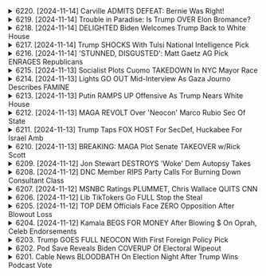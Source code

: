 <details>
<summary>6220. [2024-11-14] Carville ADMITS DEFEAT: Bernie Was Right!</summary><br>

<a href="https://www.youtube.com/watch?v=STVDy6CnKdY" target="_blank">
    <img src="https://img.youtube.com/vi/STVDy6CnKdY/maxresdefault.jpg" 
        alt="[Youtube]" width="200">
</a>

# Carville ADMITS DEFEAT: Bernie Was Right!

以下は、提供されたテキストの要約です。明確で客観的なキーポイントを整理し、適切な用語を使用し、小節で構成され、項目付けフォーマットで表示されます。

**主要な概観**

このテキストは主に米国選挙後の分析に焦点を当てています。民主党と共和党の両方の長期的な動向、若い有権者の変化する投票行動、ガザ紛争が選挙に与えた影響について議論しています。

**政治的動向と課題**

*   **民主党:**
    *   富裕層への減税、社会保障、外交政策において、寄付者層と一般的な有権者の意見の相違が課題となっている。
    *   若い有権者の支持の低下が懸念される。特に、ガザ紛争が若者の投票行動に影響を与えた可能性が示唆されている。
    *   若い有権者の投票率の低下も確認されている。
*   **共和党:**
    *   政策に対する過剰な使命感や権力行使の準備態勢の可能性があった。
    *   民主党と同様に、寄付者層と一般的な有権者の意見の相違が課題となっている。

**若者の投票行動の変化**

*   ガザ紛立が若者の投票行動に大きな影響を与えた可能性が示唆されている。
*   若者は従来の政治エリートや主流メディアとの間に不信感を抱き、反体制的な立場を取り始めている。
*   ドナルド・トランプ氏は、一部の若者にとって体制への反対の象徴と見なされている。
*   若者の投票率低下も確認された。

**今後の展望**

*   共和党は、自らの使命の解釈を過度に強調し、権力を行使する可能性が高い。
*   民主党は、若い世代の支持を失うリスクがあり、その原因にガザ問題や既存の政治体制への不信感がある。
*   両党とも寄付者層と一般有権者との意見の相違を解消する必要がある。

**まとめ**

このテキストは、民主党と共和党の両方が抱える課題と機会について包括的に分析しています。若者の支持を失うことは、両党にとって大きな課題であり、その原因にはガザ問題や既存の政治体制への不信感がある。両党は、これらの課題に対処し、より多様な意見を取り入れる必要がある。
</details>

<details>
<summary>6219. [2024-11-14] Trouble in Paradise: Is Trump OVER Elon Bromance?</summary><br>

<a href="https://www.youtube.com/watch?v=84xOlSnL0-E" target="_blank">
    <img src="https://img.youtube.com/vi/84xOlSnL0-E/maxresdefault.jpg" 
        alt="[Youtube]" width="200">
</a>

# Trouble in Paradise: Is Trump OVER Elon Bromance?

以下是經過整理的內容重點，以小節方式分組，並使用條列式的格式呈現：

**一、伊隆·马斯克 (Elon Musk) 與唐纳德·特朗普 (Donald Trump) 的關係與影響力**

*   **政治影響力：** 馬斯克正滲透並影響特朗普陣營，其影響力可能超越其他富豪，包括查尔斯·柯赫 (Charles Koch) 與喬治·索罗斯 (George Soros)。
*   **政治立場：** 馬斯克自詡為中立的喬治·索罗斯，傾向維持政治立場在平衡點，反對過度偏左或偏右。
*   **政策轉變：** 特朗普的立場因為馬斯克的資金與支持而多次轉變，例如對電動車，加密貨幣及鹽類上限等。特別值得注意的是，特朗普公開承認了這一點。

**二、馬斯克的商業利益與政治因素之交叉**

*   **中國關係：** 馬斯克在中國擁有巨大的金融利益，與中國政府保持了良好的關係，可能影響特朗普對中國的政策，例如其鷹派態度可能趨緩。
*   **聯邦合約與政策：** 馬斯克旗下公司（特斯拉，SpaceX，Neuralink）高度依賴聯邦合約及監管，涉及勞工及環境問題，這也成為了他參與政治的原因，以確保自身商業利益。
*   **綠色腐敗：** 馬斯克被指控利用政府補貼扶持特斯拉，被批評涉及“綠色腐敗”，但從另一個角度來看，這或許能避免不必要的與中國發動戰爭。

**三、馬斯克的企業及理念**

*   **企業利弊分析：** 馬斯克某些企業（如特斯拉、SpaceX、Neuralink）被視比柯克企業或索罗斯企業更具正效益，強調其在推動技術發展與創造就業機會的潛力。
*   **與傳統政治的異同：** 馬斯克與其他政治家(例如特朗普)的差異在於，他會坦承承認資金影響下的立場改變。
*   **理念上的平衡：** 馬斯克雖身為企業家，但也強調原則的重要性，例如不贊成過度的戰爭，或政府對特定產業的不公平補貼。

**四、對美國政治體系的反思**

*   **寡頭政治：** 對於柯克和索罗斯，以及馬斯克利用商業力量影響政治的現象，都屬於寡頭政治。
*   **腐敗問題：** 對於某些政治人物得到獎勵，表揚其對公共政策的影響力，作者認為這是一種腐敗的表現。
*    **獨立媒體支持：** 鼓勵支持獨立媒體，以確保資訊來源的多樣性與可信度。
</details>

<details>
<summary>6218. [2024-11-14] DELIGHTED Biden Welcomes Trump Back to White House</summary><br>

<a href="https://www.youtube.com/watch?v=cLJDABPXx_o" target="_blank">
    <img src="https://img.youtube.com/vi/cLJDABPXx_o/maxresdefault.jpg" 
        alt="[Youtube]" width="200">
</a>

# DELIGHTED Biden Welcomes Trump Back to White House

以下は、提供されたテキストをまとめた、客観的な概要です。

**全体テーマ：** ドナルド・トランプ大統領（及びその政治的影響）の受容と政治システムへの懸念。語り手は現在の政治状況を批判的に分析し、民主党、共和党両方の失敗を指摘している。

**I. トランプ大統領訪問時の雰囲気の変化：**

*   オバマ大統領からトランプ大統領に移行する際の、ホワイトハウスにおける訪問の様相の変化が強調されている。
*   トランプ大統領の訪問は、過去10年間で「正常化」されており、若い世代にとってそれは当たり前の風景になっている。
*   オバマ大統領とトランプ大統領の会談は、時間こそ長いものの、ボディランゲージ等から雰囲気の違いが歴然としている。
*   会談の目的は「互いを知るため」であり、オバマ大統領はトランプ政権の成功を祈願し、国民全体の成功につなげたいと述べている。

**II. 現在の政治状況への批判：**

*   語り手は、セレブリティ出身の人物が大統領になることを飽きないアメリカの政治構造そのものに批判的である。
*   民主党はヒラリ・クリントン、そしてジョー・バイデンを擁立することで、セレブリティ政治家を大統領にする流れを助長したと批判している。
*   語り手は、政治がどのように機能しているか、民主党の立場について、フォーカスグループテストを呼びかけている。

**III. 各政党への責任：**

*   語り手は、民主党の失敗（セレブリティ政治家を擁立したこと等）のみならず、共和党にも責任があることを指摘している。
*   共和党にはドナルド・トランプの代わりとなる実行可能な選択肢がなく、そのためトランプが当選し続けると批判している。

**IV. システム全体への問題提起：**

*   全体として、語り手は「私たちが手にするシステムは、私たちが値するシステムである」と述べており、政治システム全体に問題意識を抱いている。
*   政治システム全体だけでなく、文化やその社会全体に問題があると述べている。

**V. 発信する側の呼びかけ：**

*   視聴者に対して、「いいね」やコメントを促し、番組の拡散を求めている。
*   無料で番組の受信を促しており、独立系メディアの未来を支援するよう呼びかけている。
</details>

<details>
<summary>6217. [2024-11-14] Trump SHOCKS With Tulsi National Intelligence Pick</summary><br>

<a href="https://www.youtube.com/watch?v=oz8qmzVmp58" target="_blank">
    <img src="https://img.youtube.com/vi/oz8qmzVmp58/maxresdefault.jpg" 
        alt="[Youtube]" width="200">
</a>

# Trump SHOCKS With Tulsi National Intelligence Pick

以下は、提供されたテキストの客観的な要約であり、セクションごとにまとめられ、箇条書きで整理されています。

**1. 上院のリーダーシップと政治的動向**

*   ジョン・トゥーン上院議員は、議会の機能維持に尽力しているが、従順な姿勢が目立つ。
*   上院多数派（53議席）は、予算調達などのメカニズムを通じて、自身の望む法案を可決させることが可能である。
*   上院のリーダーシップには、民主党政権時代にも見られた、議員が自身の意見を反映させるためのメカニズムが存在する。

**2. 鉄道安全法案に関する議論**

*   東パレスチナの事故から2年近く経った今、共和党の上院リーダーシップは、かつて鉄道ロビイストであった人物によって主導されている点が批判されている。
*   ジョン・トゥーン上院議員は、鉄道の安全法案の策定において、妨害工作を行ったと非難されている。
*   JD Vance議員は、鉄道の安全法案を共有し、その議論に貢献している。

**3. トランプ大統領の影響力と共和党の方向性**

*   トランプ大統領は、共和党における自身の支配力を確立しつつある。
*   共和党員、特にトロイ・ニールズ下院議員は、トランプ大統領の意思に絶対的に従う姿勢を示している。
*   トランプ大統領は、共和党におけるイデオロギイの象徴のような存在であり、彼の意見こそが共和党員の願いであると捉えられている。
*   トランプ大統領が自身の意見を変えた場合でも、共和党員はそれに従い、従順な姿勢を示している。

**4. 議会における政治的プロセス**

*   議会は、しばしば複数の優先順位の間で対立しながら運営されている。
*   現状の共和党は、イデオロギーよりも、個人の意見や意思に依存する傾向がある。

**5. メディアと政治的議論**

*   レバーニュースが政治的議論に貢献している。
*   サッドは、ロビイストとしてのバックグラウンドを持つ上院議員である。

**6. Breaking Pointsへの支援のお願い**

*   Breaking Pointsへの「いいね」やコメントによる番組への支援のお願い。
*   Breaking Pointsへの登録による、番組の全編の無料受信と独立メディアの支援のお願い。
</details>

<details>
<summary>6216. [2024-11-14] 'STUNNED, DISGUSTED': Matt Gaetz AG Pick ENRAGES Republicans</summary><br>

<a href="https://www.youtube.com/watch?v=VaDeH7vurYM" target="_blank">
    <img src="https://img.youtube.com/vi/VaDeH7vurYM/maxresdefault.jpg" 
        alt="[Youtube]" width="200">
</a>

# 'STUNNED, DISGUSTED': Matt Gaetz AG Pick ENRAGES Republicans

## 對於馬特·蓋茨 (Matt Gates) 成為美國司法部部长的討論：重點整理

本篇錄音內容探討了馬特·盖茨被提名擔任美國司法部部长的可能性，以及由此引發的政治爭論和潛在影響。

**I. 背景及提名動機**

*   **特朗普的意圖：** 美國總統特朗普顯然強烈希望蓋茨擔任司法部长，並且願意不惜一切代價推動他的提名，即使這意味著打破程序或無視傳統。
*   **共和黨內部反對：** 一些共和黨人士對蓋茨的激進立場和潛在行為感到不安，認為他可能不適任司法部长。
*   **策略考量：** 有人推測特朗普提名蓋茨可能是一種戰術，目的是為了讓蓋茨為佛羅里達州州長讓步，或是作為談判籌碼。

**II. 政治影響分析**

*   **程序上的質疑：** 特朗普總統似乎準備繞過或削弱美國参议院在批准提名方面的權力，這可能引發憲法危機和政治衝突。
*   **共和黨的控制力：** 特朗普總統對共和黨控制力的加強，使得黨內對他的提名提出異議的声音減少，也暗示了共和党内部對傳統程序的忽略。
*   **民主黨的策略：** 民主黨的策略相比之下，更注重提名符合参议院批准條件的人選，並遵守傳統程序。

**III. 共和黨內部意見分歧**

*   **對傳統程序的重視：** 一些保守派共和黨人仍然重視参议院的程序和傳統，對特朗普總統繞過程序的行为表示不滿。
*   **對特朗普的順從：** 黨內許多人對特朗普總統表現出顺从，即使對他的提名有异议，也避免公開表達反對。
*   **對蓋茨個人擔憂：** 部分共和黨人担心盖茨個人行為操守，認為他不適合擔任司法部长。

**IV. 参議院的權力流失**

*   **休會期任命權：** 特朗普總統表示即使在國會休會期間，仍有權力進行休會期任命，這削弱了参议院在提名程序中的作用。
*   **权力的放弃：** 许多试图参与提名程序的共和党参议员迅速放弃权力，表示服从特朗普总统的意愿，這突顯了總統對共和党的影响力。
*   **權力關係的变化：** 上述情況反映了總統和参议院之間的權力關係变化，预示着政治权力向總統傾斜的趋势。

**總結：** 此次蓋茨被提名司部長，引發了美國政治圈內關於權力平衡、程序正當性和個人資格的激烈討論，揭示了美國政治制度中存在的不確定性和變革趨勢。
</details>

<details>
<summary>6215. [2024-11-13] Socialist Plots Cuomo TAKEDOWN In NYC Mayor Race</summary><br>

<a href="https://www.youtube.com/watch?v=9fn8xun2LBQ" target="_blank">
    <img src="https://img.youtube.com/vi/9fn8xun2LBQ/maxresdefault.jpg" 
        alt="[Youtube]" width="200">
</a>

# Socialist Plots Cuomo TAKEDOWN In NYC Mayor Race

## 針對訪談內容重點整理：紐約市長競選人提綱

以下為根據訪談內容整理之重點提綱，以條列式呈現，並採用正式用語。

**一. 競選主軸及背景**

*   **核心理念:** 強調改革刑事司法體系，聚焦精神健康問題，並重新規劃城市安全策略。
*   **批判現任市長:** 抨擊現任市長埃里克·亞 dam斯對於刑事司法改革的缺乏意願及政策執行上的問題。
*   **強調具體行動:** 強調自己具備將改革理念付諸行動的能力與決心。

**二. 刑事司法改革重點**

*   **關閉萊克島拘留所 (Rikers Island):** 強調法律規範下關閉萊克島的必要性與緊迫性。
    *   **關閉策略:** 強調透過更完善的社區治療與替代拘留方案，確保關閉萊克島的安全性。
    *   **成本效益:** 強調與收容在萊克島的成本相比，透過社區治療方案可大幅降低成本。
    *  **克服阻礙:** 指出社區對替代設施的反對是主要阻礙，需透過教育與政策調整來克服。
*   **矯正體系改革:** 批評現任政府對矯正體系的無效管理與缺乏創意，主張重新調整優先順位。
*  **避免不必要的刑罰:** 批評現任政府對微小罪行的過度處罰，強調政策應著重在解決根本問題而非只是單純的懲罰。

**三. 精神健康政策**

*   **地鐵精神健康中心：** 提議將空置的地鐵商業空間改造成提供精神健康協助的中心，由訓練有素的工作人員而非員警提供協助。
*   **建立社區安全局：** 提議設立新部門，以推動與費城希望中心 (Hub of Hope) 類似的模式，及類似 BART 系統實施的精神健康政策。
*   **成本控制：** 指出該計畫的成本範圍與員警超時勤務及新建警察設施的成本相近，在財務上可行。

**四. 政策預算與可行性**

*   **財務規劃：** 強調其政策具備財務可行性，並可透過調整預算資源來實現。
*    **成本效益：** 強調從更完善的社區治療與替代拘留方案，而非新建拘留中心與監獄，可大幅降低成本。

**五. 犯罪預防理念**

*    **社會根源：** 指出許多犯罪行為源於社會問題，而非單純的犯罪意圖，因此需要更全面的解決方案。
*   **強調人權：** 強調警察執法的界限，以及對公民權利與自由的尊重，避免不必要的權力濫用。

**六. 競選策略與政治目標**

*   **積極改革：** 強調他作為市長候選人，將致力於推動紐約市的全面改革。
*   **吸引選民：** 透過強調政策的可行性與社會影響力，吸引不同族群與信仰的選民。

**總結:** 該競選候選人強調其施政策略的差異性，及對現有城市問題的具體解決方案，旨在吸引改革派選民，並促使紐約市邁向更安全、更公平的未來。
</details>

<details>
<summary>6214. [2024-11-13] Lights GO OUT Mid-Interview As Gaza Journo Describes FAMINE</summary><br>

<a href="https://www.youtube.com/watch?v=S-kp1OQLERw" target="_blank">
    <img src="https://img.youtube.com/vi/S-kp1OQLERw/maxresdefault.jpg" 
        alt="[Youtube]" width="200">
</a>

# Lights GO OUT Mid-Interview As Gaza Journo Describes FAMINE

以下は、提供されたテキストの要約を、明確で客観的なフォーマットで提供したものです。フォーマルな用語を使用し、箇条書き形式で整理しています。

**概要:**

このテキストは、ガザ地区で生活するジャーナリストとのインタビュー記録です。インタビュー対象は、戦争の状況下で自身の生活を綴る若者です。

**主な論点と結論:**

*   **人道危機:** インタビュー対象者は、ガザ地区の厳しい生活状況、特に食糧不足と基本物資へのアクセス制限について詳細に説明しています。
*   **絶望と希望:** かけがえのない人命が奪われるという厳しい状況にありながらも、インタビュー対象者は希望を失うことへの強い抵抗を示しています。
*   **国際社会への訴え:** 同氏は、抗議運動と政府への圧力を通じた国際社会のサポートの重要性を強調しています。
*   **個人的なレジリアンス:** 同氏は、継続的な苦難と苦しみの最中でも、人生を送ろうとする強い意志を表明しています。
*   **二重基準への批判:** 同氏は、西側諸国の偽善と矛盾した政策を非難しています。
*   **ジャーナリズムへの献身:** 同氏は、戦争の現実を伝え、人道危機の状況を伝えるために尽力しています。
*   **未来への楽観主義:** 同氏は、若い世代がガザ地区を自由な世界へと導く可能性を信じています。

**重要事項:**

*   インタビュー対象者は、食糧不足、限られた物資へのアクセス、そしてガザ地区で生き残るための努力について話します。
*   インタビュー対象者は希望を失わないことを強調し、国際社会の支援と、政府への責任追及の重要性を訴えています。

**結論:**
このインタビューは、ガザ地区の現状に関する心の痛む生々しい証言です。このメッセージは、人道支援の重要性、国際社会の責任感、そして困難な状況下における人々のレジリアンスと希望を浮き彫りにしています。
</details>

<details>
<summary>6213. [2024-11-13] Putin RAMPS UP Offensive As Trump Nears White House</summary><br>

<a href="https://www.youtube.com/watch?v=l8TxVIt-FCg" target="_blank">
    <img src="https://img.youtube.com/vi/l8TxVIt-FCg/maxresdefault.jpg" 
        alt="[Youtube]" width="200">
</a>

# Putin RAMPS UP Offensive As Trump Nears White House

## 文章總結：俄羅斯與烏克萊斯戰爭局勢分析及地緣政治影響

本文件中文原文主要探討了俄羅斯與烏克萊斯戰爭的最新戰況、多個國家在此事件中的角色以及美國總統大選可能對該戰爭帶來之影響。 以下為詳細之重點整理：

**一、 近期戰事與兵力部署**

*   **戰況趨緊：** 俄軍在頓內次克地區（Donetsk）取得部分進展，顯示其正在積極尋求反擊機會。
*   **增援部隊：** 俄軍已部署約五萬人，包含來自北朝鲜之軍隊，以加強攻勢。
*   **傷亡情況：** 烏方指控俄軍在近期反击中遭受重创，可能造成大量傷亡。
*   **防禦部署：** 烏軍依靠雷區與無人機技術，強化防禦線。

**二、 地緣政治影響與美國大選**

*   **特朗普政策變數：** 美國總統選舉結果可能對戰爭走向產生重大影響，尤其是當選人特朗普及其外交政策取向。
*   **停戰谈判：** 特朗普被視為可能促成戰爭停戰的關鍵人物，但烏方表達不願接受任何將其處於劣勢之和解方案。
*   **外交政策轉向：** 分析認為，特朗普可能推動與傳統外交方針不同的政策，包含派遣特定人士與對手進行談判等。
*   **俄羅斯戰略目標：** 分析指出，如果俄羅斯取得重大戰略進展，其將進一步擴大介入烏克萊斯之影響力。

**三、 國際関注與潜在風險**

*   **北朝鮮參與：** 北朝鲜参与戰爭讓局勢更加複雜化，引發對戰事升級至全球範圍的擔憂，尤其是在擁核國家捲入衝突的情況下。
*   **烏克莱斯立場：** 烏克莱斯表達不會接受任何損害其主權與領土完整的妥協方案，堅決捍衛自身國土。
*   **潜在風險：** 衝突持續且升級可能造成人道危機和地緣政治風險，呼籲國際社會積極尋求各方都能接受的解決方案。

**四、 分析與观点**

*   **战事持續：** 烏克兰预计在未来几年內將持续战斗，寻求收復領土。
*   **各方目标：** 雖然各方都希望戰爭結束，但是烏克兰不願放棄其國土主權，而俄羅斯則力求實現其戰略目標。
*   **未来走向：** 文章認為，戰爭的未來走向將取決於俄羅斯攻勢的進展、美國總統大選結果以及各方外交努力的方向。

总而言之，本文呈现了一幅复杂严峻的国际冲突图景，突显了多方博弈与潜在风险。分析呼吁各方保持警惕，共同努力尋求和平解決方案。
</details>

<details>
<summary>6212. [2024-11-13] MAGA REVOLT Over 'Neocon' Marco Rubio Sec Of State</summary><br>

<a href="https://www.youtube.com/watch?v=ZzV6iSBuV8s" target="_blank">
    <img src="https://img.youtube.com/vi/ZzV6iSBuV8s/maxresdefault.jpg" 
        alt="[Youtube]" width="200">
</a>

# MAGA REVOLT Over 'Neocon' Marco Rubio Sec Of State

## 馬可·魯比歐 (Marco Rubio) 外交政策人選評估與分析：重點摘要

該語音文本探討了唐納·川普政府轉型的外交政策人選，尤其是針對馬可·魯比歐擔任國務卿的可能性。以下為重點摘要，以條列式和小節呈現：

**I. 馬可·魯比歐的立場與爭議**

*   **外交政策立場:** 被視為主流路線、具有強硬態度的外交政策實行者，尤其在拉丁美洲問題上。
*   **在川普陣營內部：** 魯比歐的人選引發川普陣營內部的爭論，顯示出川普團隊內部不同派系的對抗。部分人士視魯比歐為傳統的體制派，而另一些則認為他能平衡川普的激進政策。
*    **對拉丁美洲政策：** 魯比歐的古巴立場強硬，支持對古巴實施制裁，這讓許多人認為他的外交政策方向與傳統路線一致。
*   **新右派的疑慮：** 某些新右派人士質疑魯比歐的改變，認為他可能無法真正支持川普所推動的政策轉變。
*   **與其他陣營的關係:** 魯比歐與前德國大使以及部分新右翼人士之間存在摩擦，顯示他的人選引發多方爭論，川普團隊內部不同意見的碰撞。

**II. 川普團隊內部對人選的態度**

*   **川普及人選監控的模式:** 川普似乎正在建立一種“即時評估”的模式，通過監控視頻和觀察人選如何為自己辯護，以做出最終決定。 他可能打算利用這種模式評估人選的忠誠度以及他們是否與他的願景相符。
* **傳統體制派的支持:** 某些川普團隊成員（例如約翰·博爾頓）樂見魯比歐入閣，認為這是川普團隊向更主流、更傳統的路線靠近的訊號。
*   **塔克·卡爾森和唐納·川普小所持有的疑慮:** 塔克·卡爾森和唐納·川普小可能會反對魯比歐人閣，因為他們可能認為他的政策與川普“反建制”的願景不符。

**III. 其他人選評估**

* **艾莉絲·斯托尼克和麥克·沃爾茨:** 這兩人被認為是較為務實和正常的選擇，在國聯和國家安全顧問的職位上，能提供穩定可靠的支持。
* **特斯拉·加伯德:**  加伯德被認為是一位“非傳統”人選，可能會在一些問題上與川普的立場相左，特別是在涉及拉丁美洲的政變問題上。
* **克里斯蒂·諾姆:**  諾姆被認為是一位存在爭議的人選。

**IV. 川普的決策模式**

*   **建立“評估室”:** 川普建立了類似“情境模擬室”的結構，用來監控人選的表現和態度。
*   **關注忠誠度:** 川普似乎更關注人選對他的忠誠度，以及他們是否願意為他辯護。
*   **決策的不確定性:** 儘管某些人選被認為比較穩定，但最終人選仍然存在不確定性，因為川普的決策風格常常比較突發和難以預測。

總而言之，該文本認為馬可·魯比歐的外交政策人選評估正在引發川普團隊內部的激烈辯論，最終的人選將反映川普及他的核心顧問如何定義美國的外交政策路線。
</details>

<details>
<summary>6211. [2024-11-13] Trump Taps FOX HOST For SecDef, Huckabee For Israel Amb</summary><br>

<a href="https://www.youtube.com/watch?v=aLafXym-bXw" target="_blank">
    <img src="https://img.youtube.com/vi/aLafXym-bXw/maxresdefault.jpg" 
        alt="[Youtube]" width="200">
</a>

# Trump Taps FOX HOST For SecDef, Huckabee For Israel Amb

## 主題概要：對以色列-哈馬斯衝突中神殿山、宗教預言以及美國政策影響的分析

此文字節錄自Podcast節目，分析了以色列-哈馬斯衝突的宗教與政治背景，重點關注了耶路撒冷的聖地，以及美國政府官員宗教信仰對其外交政策的潛在影響。以下是重點整理，以條列式呈現：

**I. 神殿山的重要性與爭端:**

*   **歷史與宗教意義：** 神殿山被猶太教、基督教和伊斯蘭教所認同，是重要的聖地。這裡最初是所羅門聖殿的所在地，後被阿克薩清真寺取代。
*   **當前衝突的核心：** 爭奪神殿山的控制權是當前以哈衝突的核心問題之一。穆斯林稱其為“阿克薩清真寺”，而猶太教徒則稱其為“神殿山”。
*   **極端組織的行動：** 極端組織如哈馬斯，對神殿山的行動被解讀為對以色列的挑釁。例如，哈馬斯對以色列的襲擊行動被命名為“阿克薩洪流（Al-Aqsa Flood）”，以宣示其與神殿山之間的聯繫。
*   **猶太復國主義者的行動：** 有些猶太復國主義者試圖進入神殿山，被視為對現狀的挑戰，可能引發更激烈的衝突。

**II. 宗教預言與末世論:**

*   **信仰的推動力：** 對末世論的信仰在推動一些人（特別是在美國）對中東衝突的看法上起着重要作用。
*   **第三聖殿的重建：** 一些基督徒和猶太人在追求重建耶路撒冷的第三聖殿，他們認為這將是應驗聖經 prophecy 的徵兆。
*   **末世論與政治行動：** 一些美國政治家，特別是在福音派中，受到這些宗教預言的影響，他們的信仰可能會影響他們對以色列的政策立場。
*   **dispensationalism（排代論）:** 一種基督教的神學理論，認為歷史分為不同的時期，每個時期有其特定的目的。dispensationalists 認為，重建第三聖殿是應驗聖經 prophecy 的徵兆。

**III. 美國政府官員的宗教信仰及其影響:**

*   **國防部長的宗教信仰：** 美國國防部長 Lloyd Austin 的宗教信仰對他的世界觀產生了影響，這可能影響他在中東政策上的決策。
*   **對現有政策的延續性影響：** 此立場認為，美國在對以色列的立場上已經有了一定的傾向性（“已經把腳踩在油門上”），儘管存在一些個人觀點上的分歧，但整體政策不會發生顯著改變。
*  **對現狀的無關心：** 對於某些人來說，他們對這些討論毫無興趣。

**IV. 對衝突走向的擔憂**

*   **潛在的失控風險：** 此分析強調了衝突潛在的失控風險。
*  **對結果的不確定性：** 雖然所有人都知道結果是死亡和破壞，但我們不知道將會發生什麼。
* **對衝突更深一層的警覺：** 儘管如此，分析顯示，衝突的宗教背景以及某些美國政治家宗教信仰的影響，對理解和預測衝突走向至關重要。

**總結:**

此分析強調了以色列-哈馬斯衝突的複雜性，超越了政治和地域層面，觸及了深刻的宗教信仰和地緣政治因素。它提醒我們，理解這些背景對於尋求和平解決方案至關重要。
</details>

<details>
<summary>6210. [2024-11-13] BREAKING: MAGA Plot Senate TAKEOVER w/Rick Scott</summary><br>

<a href="https://www.youtube.com/watch?v=LSzZ1ng11rk" target="_blank">
    <img src="https://img.youtube.com/vi/LSzZ1ng11rk/maxresdefault.jpg" 
        alt="[Youtube]" width="200">
</a>

# BREAKING: MAGA Plot Senate TAKEOVER w/Rick Scott

## Breaking Points 節目討論重點摘要：美國參議院領導權角逐及影響

以下為節目討論美國參議院共和黨領導權角逐及其潛在影響的重點摘要，以條列格式整理：

**一、領導權角逐：核心人物及策略**

*   **主要競爭者：** 參議員約翰·科林 (John Cornyn) 與瑞克·斯科特 (Rick Scott)。
*   **科林優勢：** 深受共和黨同僚信賴，長期為眾多參議員募款，擁有強大的人脈網絡及忠誠度。過去曾為商會支持的民主黨人，亦是共和黨資深人士。
*   **斯科特弱點：** 極右派立場鮮明，曾提出大幅削減聯邦開支的激進提案，於選務上容易製造困境，不受體制內人士歡迎。
*   **特朗普角色：** 目前保持中立立場，意在爭取與勝利者合作。此前曾對科林抱持負面觀點，但如今可能已消除嫌隙。

**二、潛在影響：共和黨路線方向變動**

*   **科林成為領導人：** 代表著傳統的共和黨路線，注重黨內團結，可能更願意與民主黨進行妥協。
*   **斯科特成為領導人：** 代表著極右勢力的崛起，可能導致共和黨路線更為強硬，加劇黨內分歧，並影響與民主黨的合作。
* **米奇·麥康奈爾 (Mitch McConnell) 的歷史性角色：** 擔任歷史上最久的參議院黨鞭，其影響力巨大，若新任領導人路線與他截然不同，將是共和黨的新時代。麥康奈爾長期以來抑制極右勢力，並傾向於溫和派。

**三、特朗普陣營的擔憂：**

*   **潛在的議案阻撓：** 特朗普陣營擔心新領導人可能阻撓其議程，例如在資金籌措或外交政策方面。
*   **麥康奈爾對 MAGA 陣營的影響：** 麥康奈爾可能利用其影響力，抵制 MAGA 陣營的某些政策目標。

**四、選舉態勢分析：**

*   **特朗普保持距離：**  目前對選舉保持距離，可能意在爭取與勝出者合作。
*   **支持態勢：** 共和黨內部對兩位候選人的支持度較為分散，特朗普陣營的態度將對選舉結果產生重要影響。
*   **票數分化：** 如果體制派投票分裂，瑞克·斯科特可能因為 MAGA 陣營的動員而意外獲勝。

**五、對黨內生態的潛在影響:**

*   **溫和派力量的衰退:** 如果斯科特獲勝，意味著極右勢力在共和黨內部佔據主導地位，溫和派力量可能受到削弱。
*   **黨內分裂加劇:** 極端化路線可能會導致黨內分歧加劇，影響共和黨的團結和凝聚力。

**簡言之：**本次參議院共和黨領導權的競爭，不僅關係到共和黨路線的走向，也對美國的政治生態產生深遠影響。
</details>

<details>
<summary>6209. [2024-11-12] Jon Stewart DESTROYS 'Woke' Dem Autopsy Takes</summary><br>

<a href="https://www.youtube.com/watch?v=BA5687kROLk" target="_blank">
    <img src="https://img.youtube.com/vi/BA5687kROLk/maxresdefault.jpg" 
        alt="[Youtube]" width="200">
</a>

# Jon Stewart DESTROYS 'Woke' Dem Autopsy Takes

以下是該文本的重點摘要，以條列式呈現，使用正式的用語並經分段整理：

**一、核心論點：分裂政治的無效性及團結的重要性**

*   **核心主張：** 該文本的核心觀點是，美國民主黨過於關注身份政治的議題（如種族、性別、宗教），而非經濟上的普遍利益，這無助於改善工人階級的生活，反而讓富裕階級得以從中獲利。
*   **分裂政治的危害：** 身份政治的分裂策略被認為是富人利用的工具，目的是讓工人階級相互對立，從而掩蓋對共同經濟問題的關注。
*   **團結的重要性：** 作者認為，要真正改善工人階級的生活，需要將人們團結在共同的經濟利益之上，關注普遍的經濟議題，如工作、工資、住房、醫療和教育。

**二、歷史與政治參考**

*   **富蘭克林·德拉諾·羅斯福 (FDR) 的案例：**  FDR 被視為一個成功運用經濟權利倡議，挑戰既得利益的典範。 他以明確的權利主張直接迎擊對其政策的批評，並得到廣大民眾的支持。
*   **比爾·克林頓的案例：** 克林頓總統採納新自由主義框架，放棄了更具進步性的政策目標。
*   **唐納德·特朗普的案例：** 特朗普代表了一種從未參與主流政治的外部勢力，可以打破既定模式並挑戰現狀。
*   **資本階級的反抗：**  作者預測，任何對資本主義明確敵對的政策（例如羅斯福所提出的計劃）都會面臨來自資本階級的激烈反對。

**三、作者建議的路線**

*   **關注普遍利益：** 強調普遍經濟議題，如工作、工資、住房、醫療和教育，以團結不同社會群體。
*   **挑戰資本主義，而非身份政治：**  作者認為，焦點應該放在直接挑戰不平等的資本主義體系，而不是陷入身份政治的爭論。
*   **明確的經濟權利主張：**  作者支持明確提出經濟保障的權利，包括工作、體面的工資、足夠的住房、醫療保障和教育機會。
* **積極敵視資本：** 任何旨在改善工人階級生活的提議都會受到來自資本階級的攻勢。

**四、 對當前民主黨的批判**

*   **過度依賴捐贈者：**  目前的民主黨領導層過度依賴捐助者，導致其難以推行更進步的政策。
*   **身份政治的陷阱：** 民主黨過於關注身份政治，忽視了普遍經濟利益，反而加劇了社會分裂。
* **順應壓力：** 民主黨可能屈服於壓力，像投擲某些群體於法庭的情況，而繼續順從特朗普的敘事。

總體而言，該文本批判了當前美國政治的碎片化，主張轉向更注重普遍經濟利益、挑戰既得利益的路線。
</details>

<details>
<summary>6208. [2024-11-12] DNC Member RIPS Party Calls For Burning Down Consultant Class</summary><br>

<a href="https://www.youtube.com/watch?v=RnaYZXze0s4" target="_blank">
    <img src="https://img.youtube.com/vi/RnaYZXze0s4/maxresdefault.jpg" 
        alt="[Youtube]" width="200">
</a>

# DNC Member RIPS Party Calls For Burning Down Consultant Class

## 視頻重點摘要：民主黨選後檢討與未來發展方向

以下為視頻內容的重點整理：

**I. 選後分析與政治困境**

* **選民流失原因：** 作者認為民主黨未能有效吸引勞動階層選民，導致他們轉向共和黨。共和黨候選人（例如特朗普）更善於與這些選民溝通，並滿足他們的需求。
* **核心問題：** 民主黨的訊息體系與基層選民脫節，未能理解他們所面臨的社會、經濟和政治挑戰。 尤其是在經濟困境、社會不安、和對未來的擔憂等方面。
* **對“策略顧問”的批判：** 作者強烈批評政治策略顧問的影響力，認為他們與實質選民脫節，提供過時或錯誤的策略建議。 他們將核心價值放在傳統的政治體系中，而非選民的需求。

**II. 檢討重點與建議**

* **檢討機制問題：** 作者呼籲建立獨立的檢討機制，避免由造成問題的策略顧問主導檢討，確保檢討結果的客觀性和有效性。
* **訊息傳遞方式：** 需要重新評估訊息傳遞的方式，更加重視與基層選民的溝通和互動，真正了解他們的需求。
* **勞工階级关注：** 民主黨需要重新成為勞動階級的擁護者，關注他們所遇到的問題，並提出有效的解決方案。
* **避免精英化：** 需要避免黨的精英化趨勢，確保黨代表不同社會群體和利益，並真正傾聽民意。

**III. 對民主黨國家委員會主席人選的看法**

* **重點：** 作者認為新一任主席需要具備以下特點：
    *   致力於將組織建立為一個真正的組織，並使其更高效。
    *   終止政治策略顧問對決策的影響力。
* **立場：** 作者表示將推舉副主席，呼籲改革國委會，並公開提出這些問題，即使最終無法勝選。

**IV. 總體目標與願景**

*   建立一個真正代表選民利益的民主黨。
*   打破政治策略顧問對黨的控制，恢復黨的活力。
*   重建民主黨與勞動階級選民的關係。
*   推動黨的改革，使其能夠更好地適應時代變化。

總而言之，視頻批評了民主黨的現狀，提出了一系列改革建議，並呼籲黨領導層重視選民意見，改變現有的錯誤策略，重建黨的根基。
</details>

<details>
<summary>6207. [2024-11-12] MSNBC Ratings PLUMMET, Chris Wallace QUITS CNN</summary><br>

<a href="https://www.youtube.com/watch?v=5roGGx6SdNc" target="_blank">
    <img src="https://img.youtube.com/vi/5roGGx6SdNc/maxresdefault.jpg" 
        alt="[Youtube]" width="200">
</a>

# MSNBC Ratings PLUMMET, Chris Wallace QUITS CNN

## Breaking Points Podcast 談話重點摘要（2024年特定日期）

以下為 Podcast 內容的摘要，組織成多個小節，並使用條列式呈現重點：

**I. 選舉後政治媒體的信任危機**

*   **主流媒體失敗：**  CNN，紐約時報，華盛頓郵報等主流媒體的選舉預測和政治立場與真實結果產生巨大差異，導致信任度下跌。
*   **對特朗普的誇大與政治策略失誤：**   主流媒體將唐納德·特朗普標榜為「存在風險」，但未能有效阻止其勝選，導致選民質疑媒體的客觀性與分析能力。  喬·斯卡伯羅等媒體人物試圖在選舉期間維持拜登的支持度，但未能奏效。
*   **主流媒體的自我反思與生態系統調整：**  事件促使人們重新評估媒體生態系統的健康狀況，以及獨立媒體生存和發展的必要性，特別是填補主流媒體未能涵蓋的空白。

**II. 獨立媒體生態系統的發展**

*   **需求與機會：**  事件催生了對自由媒體更多生態系統的需求，特別是那些不屬於傳統政黨或媒體控股公司的獨立平台。
*   **左翼中立勢力興起：** 左翼中立勢力缺乏像右翼擁有的龐大資源，但潛力巨大。
*   **填補空白：** 平台如 Rubber News 提供可補充主流媒體缺口。

**III. 人事變動與媒體行業趨勢**

*   **克里斯·沃勒斯離職 CNN：** 克里斯·沃勒斯因 CNN提議減薪而選擇離職。他計劃探索流媒體和播客等新媒體發展空間。
*   **轉向流媒體：** 沃勒斯的離職反映了從傳統有線電視轉向流媒體日益明顯的趨勢。有線電視的新聞形式已經飽和，觀眾正轉向網絡平台。
*   **個人品牌與市場定位：**  沃勒斯在 CNN 表現不佳（收視率低），試圖利用名人訪談提升節目關注度卻效果不佳。 其離職反映了新聞工作者對個人品牌塑造和市場定位的考量。

**IV. 對政治評論的省思**

*   **媒體自我反思:** 主流媒體需要反思過往預測和評論失誤。
*   **生態系统的多样性：**  呼籲建立一個多元化的媒體生態系統，以提供更廣泛的視角和更可靠的信息。
*   **獨立媒體的潛力：** 獨立媒體平台在填補主流媒體缺口、提供替代觀點和促進媒體多元化方面具有重要潛力。

**結論：** 政治評論員及媒體人士呼籲媒體生態系統轉變，主流媒體應反思既往的預測及評論，促進媒體的多樣性及可靠性。
</details>

<details>
<summary>6206. [2024-11-12] Lib TikTokers Go FULL Stop the Steal</summary><br>

<a href="https://www.youtube.com/watch?v=Ae488EKUIyg" target="_blank">
    <img src="https://img.youtube.com/vi/Ae488EKUIyg/maxresdefault.jpg" 
        alt="[Youtube]" width="200">
</a>

# Lib TikTokers Go FULL Stop the Steal

## 影片重點摘要：陰謀論與美國選舉的演變趨勢

影片討論了陰謀論、選舉舞弊的指控，以及這些指控在美國政治中的發展趨勢，特別是在左右兩翼勢力中的演變。

**一、選舉舞弊指控的背景及早期案例：**

*   **歷史先聲：** 歷史上曾有選舉舞弊指控，包括2004年HBO紀錄片中提及的奧亥俄州投票機問題，以及自由派針對2004年選舉的反對運動。
*   **俄國門事件：** 俄國門事件代表了建制派精英層進行陰謀論操作的一次案例。
*   **2020年選舉舞弊指控：** 影片聚焦了2020年美國總統選舉中，特別是共和黨針對選舉舞弊的指控，以及特朗普拒絕承認敗選。

**二、選舉舞弊指控的演變趨勢：**

*   **從右翼到左翼：** 影片指出，選舉舞弊指控的重心正在從右翼勢力逐漸擴展到左翼勢力。
*   **自由派的幻滅：** 越來越多的自由派人士對體制和主流媒体感到幻滅，這使得他們更容易接受陰謀論。
*   **政治上的利基市場：** 影片認為，如果有民主黨政治家願意擁抱陰謀論，他們將在特定群體内獲得巨大的支持。

**三、陰謀論的蔓延與影響：**

*   **持續存在的懷疑：** 影片認為特朗普打開了“潘朵拉寶盒”，使得每次选举都伴随着舞弊指控。
*   **對投票總數的質疑：** 影片提及了一些对投票總數的質疑，比如卡马拉·哈里斯所得票数少于乔·拜登的指控。
*   **媒體環境的轉變：** 影片指出主流媒体无法有效驳斥阴谋论，这使得阴谋论更容易传播。

**四、未来发展趋势：**

*   **“泄壓閥”的出现：** 影片預計會出現類似基斯·奧布曼的人物，他們會公開批評體制，以此來緩解社会压力。
*   **陰謀論的常态化：** 影片認為陰謀論正在成為美國政治中的常態。
*   **政治極化加劇：** 陰謀論的蔓延可能會加剧政治极化，使得不同政治派别之间的相互理解更加困难。

**总结：** 影片分析了美國選舉舞弊指控的歷史演變趨勢，指出陰謀論正在從右翼蔓延到左翼，並且可能成為改變美國政治格局的重要因素。影片呼籲人们警惕陰謀论的危害，并支持獨立媒體的發展，以確保信息傳播的公正性和透明性。
</details>

<details>
<summary>6205. [2024-11-12] TOP DEM Officials Face ZERO Opposition After Blowout Loss</summary><br>

<a href="https://www.youtube.com/watch?v=DVpF_m650jc" target="_blank">
    <img src="https://img.youtube.com/vi/DVpF_m650jc/maxresdefault.jpg" 
        alt="[Youtube]" width="200">
</a>

# TOP DEM Officials Face ZERO Opposition After Blowout Loss

## 美國民主党領導階層內部的問題分析與反思

**總論：** 本文主要批判美國民主党在近期選舉後的領導階層處理方式與內部的停滯不前，认为其未能有效反省過去的失敗，並持續固執於舊有的領導模式，導致党派面臨著存在性危機。

**1. 選舉後領導階層的持續執政與問題**

*   **現任领导层全面回归：** 在下议院选举后，民主党的主要领导人，包括哈基姆·杰夫斯（黨鞭）、キャサリン・クラーク（黨鞭）和皮特・アグアル（主席），均成功连任，呈現“全员回归”的局面。
*   **缺乏问责机制：** 作者批評民主党缺乏对落败负责制的问责机制，即使在选举结果不理想的情况下，现任领导层仍能轻易地保留职位，与英國的制度形成鮮明對比（例如，負面情況下領袖通常會下台）。
*   **老朽化的權力結構：** 作者认为此现象反映了美國政治系统中根深蒂固的権力结构和派系利益，導致老牌領導人得以繼續盤据高位，阻礙了新思想和人才的湧入。

**2. 對民主党內部的深刻反思**

*   **缺乏真诚的反省：** 作者認為民主党未能从失败中吸取教训，并未对过去的策略和領導方式進行深入的反思，而是堅持既有的路線。
*   **對黨內異議的壓制：** 黨內對於改革的呼聲微弱，甚至遭到壓制，缺乏对现有体制的挑战和改变，顯示出党内的惰性與僵化。
*    **對外部威胁的回應不力:** 民主党在面对共和党的威胁时，未能展现出足够的战斗精神和变革魄力，反而倾向于维持现状和保持團結，导致党内失去了前进的方向。

**3. 對民主党領導階層的批判**

*   **權力和金錢的驅使：** 許多民主黨領導人只關心自身權力與金錢的獲取，而非真正為党派的利益奉献。
*   **拒絕變革和進步：** 領導階層對變革和進步持有抵觸態度，不屑於進行深层次的改革，反而热衷于维持現状，鞏固自己的權力。
*   **對問題视而不见：** 民主黨的領導人對黨內存在的問題視而不見，拒絕承認自身的問題和不足，导致问题不断积累和恶化，对党派的未来造成了威胁。

**4. 總結與展望**

*   **危機四伏的困境：** 民主党正面临着严峻的挑战，如果继续固守现状，将可能失去更多选民的支持，面临着被共和党反超的风险。
*   **亟待改革的呼聲：**  民主党需要进行深刻的改革，才能摆脱困境，重拾活力，赢得未来的胜利。這需要新的領導者站出来，勇于打破陳規，引導党派走向正确的方向。
*   **重塑黨派形象的必要性：** 民主党需要重新塑造自身的形象，才能贏得更多選民的支持和信任，為黨派的發展奠定堅實的基礎。
</details>

<details>
<summary>6204. [2024-11-12] Kamala BEGS FOR MONEY After Blowing $ On Oprah, Celeb Endorsements</summary><br>

<a href="https://www.youtube.com/watch?v=jAB0eW-yk9Y" target="_blank">
    <img src="https://img.youtube.com/vi/jAB0eW-yk9Y/maxresdefault.jpg" 
        alt="[Youtube]" width="200">
</a>

# Kamala BEGS FOR MONEY After Blowing $ On Oprah, Celeb Endorsements

以下是此文本重點整理，以正式用語、小節歸納、條列式呈現：

**I. 選舉支出及資金濫用問題**

*   **資金流向問題:** 民主黨候補卡瑪拉·哈里斯（Kamala Harris）在競選過程中支出龐大，但效果不佳，相較於下層中等階級選民的零散捐款，與其對比的是巨額捐款的濫用（如奧普拉·溫弗瑞（Oprah Winfrey）收受100萬美元），讓人質疑資金使用的合理性。
*   **資金濫用的案例:** 特朗普在STOS事件後向支持者募集2.5億美元，但用於爭訟而未成功，這與哈里斯的競選支出一樣，引發對選舉資金濫用的質疑。
*   **巨額捐款影響:** 特朗普和哈里斯都獲得了可觀的巨額捐款，但這些捐款可能無法轉換為實際選票。

**II. 競爭策略失誤**
* **媒體策略失策:** 哈里斯的競選團隊在媒體策略上犯了錯誤，未能有效利用媒體宣傳。
* **過度依賴資金:** 競選團隊似乎過於依賴資金來影響選情，忽略了選民真正的需求和觀點。
*   **傳播手段不足:** 競選團隊缺乏有效的溝通和說服能力，未能引起選民的共鳴。

**III. 選舉捐款策略建議**

*   **捐款層級優先順序:** 應將政治捐款重點放在地方層級的選舉（如地方教育委員會、市議會等），而非國家層級的選舉。地方層級的選舉更易受捐款影響，而國家層級的選舉往往依賴於大型捐款，效果不明顯.
*   **投資下層級政治:** 建議將資金投入地方層級的選舉，支持那些真正能夠改變地方選民生活的人.
*   **關注傳播手段:** 相對於資金的重要性，應更加重視傳播手段，利用媒體和社交網絡來宣傳候選人的理念和主張.

**IV. 結論**

*   **媒體影響力:** 在獲得大量捐款之外，在媒體上的能見度更為重要.
*   **地方政治重要性:** 地方層級的政治更為重要，對於選民的影響更加直接.
*   **捐款價值:** 應將政治捐款用在能夠帶來實際改變的層級，而非國家層級的大選。
*   **獨立媒體支持:** 鼓勵支持獨立媒體以保持對選舉過程的透明和客觀。
</details>

<details>
<summary>6203. Trump GOES FULL NEOCON With First Foreign Policy Pick</summary><br>

<a href="https://www.youtube.com/watch?v=U4NH5F5OK0U" target="_blank">
    <img src="https://img.youtube.com/vi/U4NH5F5OK0U/maxresdefault.jpg" 
        alt="[Youtube]" width="200">
</a>

# Trump GOES FULL NEOCON With First Foreign Policy Pick


</details>

<details>
<summary>6202. Pod Save Reveals Biden COVERUP Of Electoral Wipeout</summary><br>

<a href="https://www.youtube.com/watch?v=MTqf8JlK-hs" target="_blank">
    <img src="https://img.youtube.com/vi/MTqf8JlK-hs/maxresdefault.jpg" 
        alt="[Youtube]" width="200">
</a>

# Pod Save Reveals Biden COVERUP Of Electoral Wipeout


</details>

<details>
<summary>6201. Cable News BLOODBATH On Election Night After Trump Wins Podcast Vote</summary><br>

<a href="https://www.youtube.com/watch?v=vnriVJaJlVI" target="_blank">
    <img src="https://img.youtube.com/vi/vnriVJaJlVI/maxresdefault.jpg" 
        alt="[Youtube]" width="200">
</a>

# Cable News BLOODBATH On Election Night After Trump Wins Podcast Vote


</details>

